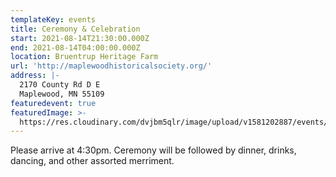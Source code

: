 ```yaml
---
templateKey: events
title: Ceremony & Celebration
start: 2021-08-14T21:30:00.000Z
end: 2021-08-14T04:00:00.000Z
location: Bruentrup Heritage Farm
url: 'http://maplewoodhistoricalsociety.org/'
address: |-
  2170 County Rd D E
  Maplewood, MN 55109
featuredevent: true
featuredImage: >-
  https://res.cloudinary.com/dvjbm5qlr/image/upload/v1581202887/events/IMG_20190906_094722_zr8l7s.jpg
---
```

Please arrive at 4:30pm. Ceremony will be followed by dinner, drinks, dancing, and other assorted merriment.